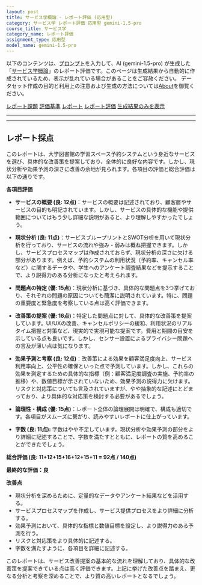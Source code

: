 ```yaml
---
layout: post
title: サービス学概論 - レポート評価 (応用型)
category: サービス学 レポート評価 応用型 gemini-1.5-pro
course_title: サービス学
category_name: レポート評価
assignment_type: 応用型
model_name: gemini-1.5-pro
---
```


以下のコンテンツは、[プロンプト](https://github.com/takedatoshiyuki/synthetic_assignments/tree/main/generated/サービス学/gemini-1.5-pro/prompt_レポート評価-応用型.md)を入力して、AI (gemini-1.5-pro) が生成した「[サービス学概論](/contents/サービス学/)」のレポート評価です。このページは生成結果から自動的に作成されているため、表示が乱れている場合があることをご容赦ください。
データセット作成の目的と利用上の注意および生成の方法については[About](/About)を御覧ください。

[レポート課題](../レポート課題-応用型)
[評価基準](../評価基準-応用型)
[レポート](../レポート-応用型)
[レポート評価](../レポート評価-応用型)
[生成結果のみを表示](https://github.com/takedatoshiyuki/synthetic_assignments/tree/main/generated/サービス学/gemini-1.5-pro/レポート評価-応用型.md)
  

***
***
  
## レポート採点

このレポートは、大学図書館の学習スペース予約システムという身近なサービスを選び、具体的な改善策を提案しており、全体的に良好な内容です。しかし、現状分析や効果予測の深さに改善の余地が見られます。各項目の評価と総合評価は以下の通りです。

**各項目評価**

* **サービスの概要 (良: 12点)**：サービスの概要は記述されており、顧客層やサービスの目的も明記されています。しかし、サービスの具体的な機能や提供範囲についてはもう少し詳細な説明があると、より理解しやすかったでしょう。

* **現状分析 (良: 11点)**：サービスブループリントとSWOT分析を用いて現状分析を行っており、サービスの流れや強み・弱みは概ね把握できます。しかし、サービスプロセスマップは作成されておらず、現状分析の深さに欠ける部分があります。例えば、予約システムの利用状況（予約率、キャンセル率など）に関するデータや、学生へのアンケート調査結果などを提示することで、より説得力のある分析になったと考えられます。

* **問題点の特定 (優: 15点)**：現状分析に基づき、具体的な問題点を3つ挙げており、それぞれの問題の原因についても簡潔に説明されています。特に、問題の重要度と緊急度を考察している点は高く評価できます。

* **改善策の提案 (優: 16点)**：特定した問題点に対して、具体的な改善策を提案しています。UI/UXの改善、キャンセルポリシーの緩和、利用状況のリアルタイム把握と対策など、現実的で実現可能な提案です。費用と期間の目安を示している点も良いです。しかし、センサー設置によるプライバシー問題への言及が薄い点は気になります。

* **効果予測と考察 (良: 12点)**：改善策による効果を顧客満足度向上、サービス利用率向上、公平性の確保といった点で予測しています。しかし、これらの効果を測定するための具体的な指標（例：顧客満足度調査の実施、予約率の推移）や、数値目標が示されていないため、効果予測の説得力に欠けます。リスクと対応策についても言及されていますが、やや抽象的な記述にとどまっており、より具体的な対応策を検討する必要があるでしょう。

* **論理性・構成 (優: 15点)**：レポート全体の論理展開は明確で、構成も適切です。各項目がスムーズに繋がり、読みやすいレポートに仕上がっています。

* **字数 (良: 11点):** 字数はやや不足しています。現状分析や効果予測の部分をより詳細に記述することで、字数を満たすとともに、レポートの質を高めることができたでしょう。

**総合評価 (良: 11+12+15+16+12+15+11 = 92点 / 140点)**

**最終的な評価：良**

**改善点**

* 現状分析を深めるために、定量的なデータやアンケート結果などを活用する。
* サービスプロセスマップを作成し、サービス提供プロセスをより詳細に分析する。
* 効果予測において、具体的な指標と数値目標を設定し、より説得力のある予測を行う。
* リスクと対応策をより具体的に記述する。
* 字数を満たすように、各項目を詳細に記述する。


このレポートは、サービス改善提案の基本的な流れを理解しており、具体的な改善策を提案できている点は高く評価できます。上記に挙げた改善点を踏まえ、更なる分析と考察を深めることで、より質の高いレポートとなるでしょう。
